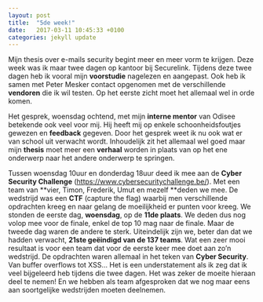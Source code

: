 ```yaml
---
layout: post
title:  "5de week!"
date:   2017-03-11 10:45:33 +0100
categories: jekyll update
---
```

Mijn thesis over e-mails security begint meer en meer vorm te krijgen. Deze week was ik maar twee dagen op kantoor bij Securelink. Tijdens deze twee dagen heb ik vooral mijn **voorstudie** nagelezen en aangepast. Ook heb ik samen met Peter Mesker contact opgenomen met de verschillende **vendoren** die ik wil testen. Op het eerste zicht moet het allemaal wel in orde komen.


Het gesprek, woensdag ochtend, met mijn **interne mentor** van Odisee betekende ook veel voor mij. Hij heeft mij op enkele schoonheidsfoutjes gewezen en **feedback** gegeven. Door het gesprek weet ik nu ook wat er van school uit verwacht wordt. Inhoudelijk zit het allemaal wel goed maar mijn **thesis** moet meer een **verhaal** worden in plaats van op het ene onderwerp naar het andere onderwerp te springen. 


Tussen woensdag 10uur en donderdag 18uur deed ik mee aan de **Cyber Security Challenge** (https://www.cybersecuritychallenge.be/). Met een team van **vier, Timon, Frederik, Umut en mezelf **deden we mee. De wedstrijd was een **CTF** (capture the flag) waarbij men verschillende opdrachten kreeg en naar gelang de moeilijkheid er punten voor kreeg. We stonden de eerste dag, **woensdag**, op de **11de plaats**. We deden dus nog volop mee voor de finale, enkel de top 10 mag naar de finale. Maar de tweede dag waren de andere te sterk. Uiteindelijk zijn we, beter dan dat we hadden verwacht, **21ste geëindigd van de 137 teams**. Wat een zeer mooi resultaat is voor een team dat voor de eerste keer mee doet aan zo’n wedstrijd. De opdrachten waren allemaal in het teken van **Cyber Security**. Van buffer overflows tot XSS…
Het is een understatement als ik zeg dat ik veel bijgeleerd heb tijdens die twee dagen. Het was zeker de moeite hieraan deel te nemen! En we hebben als team afgesproken dat we nog maar eens aan soortgelijke wedstrijden moeten deelnemen. 